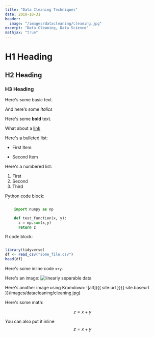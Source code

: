 ```yaml
---
title: "Data Cleaning Techniques"
date: 2018-10-31
header:
  image: "/images/datacleaning/cleaning.jpg"
excerpt: "Data Cleaning, Data Science"
mathjax: "true"
---
```


# H1 Heading

## H2 Heading

### H3 Heading

Here's some basic text.

And here's some *italics*

Here's some **bold** text.

What about a [link](https://github.com/jamesjcooper)

Here's a bulleted list:
* First Item
- Second Item

Here's a numbered list:
1. First
2. Second
3. Third

Python code block:
```python

    import numpy as np

    def test_function(x, y):
      z = np.sum(x,y)
      return z
```
R code block:
```r

library(tidyverse)
df <- read_csv("some_file.csv")
head(df)

```

Here's some inline code `x+y`.

Here's an image:
<img src="{{ site.url }}{{ site.baseurl }}/images/datacleaning/cleaning.jpg" alt="linearly separable data">

Here's another image using Kramdown:
![alt]({{ site.url }}{{ site.baseurl }}/images/datacleaning/cleaning.jpg)

Here's some math:

$$z=x+y$$

You can also put it inline $$z=x+y$$